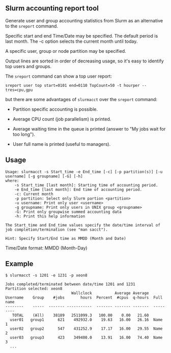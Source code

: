 Slurm accounting report tool
----------------------------

Generate user and group accounting statistics from Slurm as an alternative to the ```sreport``` command.

Specific start and end Time/Date may be specified.
The default period is last month.
The -c option selects the current month until today.

A specific user, group or node partition may be specified.

Output lines are sorted in order of decreasing usage, so it's easy to identify top users and groups.

The ```sreport``` command can show a top user report:

```
sreport user top start=0101 end=0110 TopCount=50 -t hourper --tres=cpu,gpu
```

but there are some advantages of ```slurmacct```  over the ```sreport``` command:

* Partition specific accounting is possible.

* Average CPU count (job parallelism) is printed.

* Average waiting time in the queue is printed (answer to "My jobs wait for too long").

* User full name is printed (useful to managers).

Usage
-----

```
Usage: slurmacct -s Start_time -e End_time [-c] [-p partition(s)] [-u username] [-g groupname] [-G] [-h]
where:
	-s Start_time [last month]: Starting time of accounting period.
	-e End_time [last month]: End time of accounting period.
	-c: Current month
	-p partition: Select only Slurm partion <partition>
	-u username: Print only user <username> 
	-g groupname: Print only users in UNIX group <groupname>
	-G: Print only groupwise summed accounting data
	-h: Print this help information

The Start_time and End_time values specify the date/time interval of
job completion/termination (see "man sacct").

Hint: Specify Start/End time as MMDD (Month and Date)
```

Time/Date format: MMDD (Month-Day)


Example
-------

```
$ slurmacct -s 1201 -e 1231 -p xeon8

Jobs completed/terminated between date/time 1201 and 1231
Partition selected: xeon8
                             Wallclock          Average Average
Username    Group    #jobs       hours  Percent  #cpus  q-hours  Full name
--------    -----  ------- -----------  ------- ------- -------  ---------
   TOTAL    (All)    38189   2511099.3   100.00    0.00   21.60  
  user01   group1      621    492932.0    19.63   16.00   26.16  Name 1
  user02   group2      547    431252.9    17.17   16.00   29.55  Name 2
  user03   group3      423    349400.0    13.91   16.00   74.40  Name 3
  ...
```
